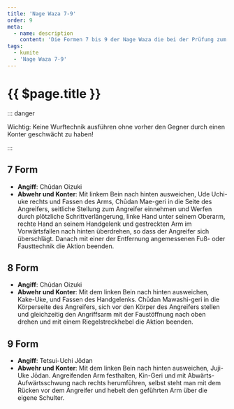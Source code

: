 ```yaml
---
title: 'Nage Waza 7-9'
order: 9
meta:
  - name: description
    content: 'Die Formen 7 bis 9 der Nage Waza die bei der Prüfung zum 4. Kyu (zweiter Blaugurt) gezeigt werden.'
tags:
  - kumite
  - 'Nage Waza 7-9'
---
```


# {{ $page.title }}

<ShowDescription />

::: danger

Wichtig: Keine Wurftechnik ausführen ohne vorher den Gegner durch einen Konter geschwächt zu haben!

:::

## 7 Form

- **Angiff**: Chūdan Oizuki
- **Abwehr und Konter**: Mit linkem Bein nach hinten ausweichen, Ude Uchi-uke rechts und Fassen des Arms, Chūdan Mae-geri in die Seite des Angreifers, seitliche Stellung zum Angreifer einnehmen und Werfen durch plötzliche Schrittverlängerung, linke Hand unter seinem Oberarm, rechte Hand an seinem Handgelenk und gestreckten Arm im Vorwärtsfallen nach hinten überdrehen, so dass der Angreifer sich überschlägt. Danach mit einer der Entfernung angemessenen Fuß- oder Fausttechnik die Aktion beenden.

## 8 Form

- **Angiff**: Chūdan Oizuki
- **Abwehr und Konter**: Mit dem linken Bein nach hinten ausweichen, Kake-Uke, und Fassen des Handgelenks. Chūdan Mawashi-geri in die Körperseite des Angreifers, sich vor den Körper des Angreifers stellen und gleichzeitig den Angriffsarm mit der Faustöffnung nach oben drehen und mit einem Riegelstreckhebel die Aktion beenden.

## 9 Form

- **Angiff**: Tetsui-Uchi Jōdan
- **Abwehr und Konter**: Mit dem linken Bein nach hinten ausweichen, Juji-Uke Jōdan. Angreifenden Arm festhalten, Kin-Geri und mit Abwärts-Aufwärtsschwung nach rechts herumführen, selbst steht man mit dem Rücken vor dem Angreifer und hebelt den geführten Arm über die eigene Schulter.